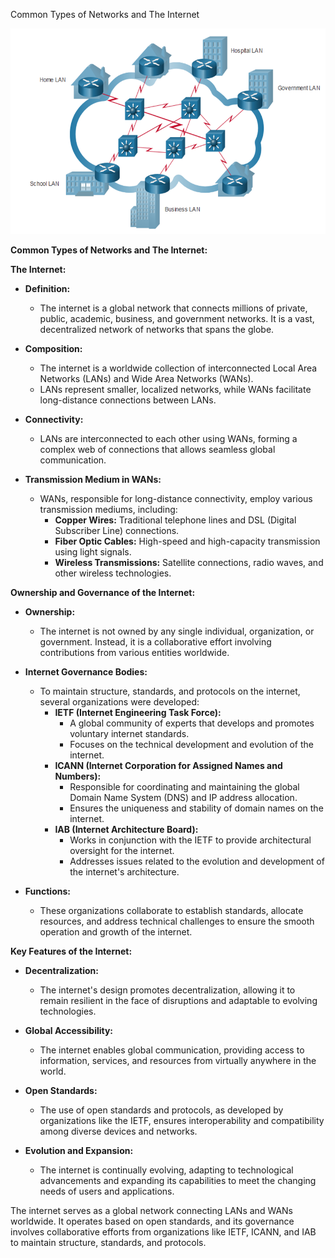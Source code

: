 Common Types of Networks and The Internet

![Alt text](image.png)

**Common Types of Networks and The Internet:**

**The Internet:**
- **Definition:**
  - The internet is a global network that connects millions of private, public, academic, business, and government networks. It is a vast, decentralized network of networks that spans the globe.

- **Composition:**
  - The internet is a worldwide collection of interconnected Local Area Networks (LANs) and Wide Area Networks (WANs).
  - LANs represent smaller, localized networks, while WANs facilitate long-distance connections between LANs.

- **Connectivity:**
  - LANs are interconnected to each other using WANs, forming a complex web of connections that allows seamless global communication.

- **Transmission Medium in WANs:**
  - WANs, responsible for long-distance connectivity, employ various transmission mediums, including:
    - **Copper Wires:** Traditional telephone lines and DSL (Digital Subscriber Line) connections.
    - **Fiber Optic Cables:** High-speed and high-capacity transmission using light signals.
    - **Wireless Transmissions:** Satellite connections, radio waves, and other wireless technologies.

**Ownership and Governance of the Internet:**
- **Ownership:**
  - The internet is not owned by any single individual, organization, or government. Instead, it is a collaborative effort involving contributions from various entities worldwide.

- **Internet Governance Bodies:**
  - To maintain structure, standards, and protocols on the internet, several organizations were developed:
    - **IETF (Internet Engineering Task Force):**
      - A global community of experts that develops and promotes voluntary internet standards.
      - Focuses on the technical development and evolution of the internet.
    - **ICANN (Internet Corporation for Assigned Names and Numbers):**
      - Responsible for coordinating and maintaining the global Domain Name System (DNS) and IP address allocation.
      - Ensures the uniqueness and stability of domain names on the internet.
    - **IAB (Internet Architecture Board):**
      - Works in conjunction with the IETF to provide architectural oversight for the internet.
      - Addresses issues related to the evolution and development of the internet's architecture.

- **Functions:**
  - These organizations collaborate to establish standards, allocate resources, and address technical challenges to ensure the smooth operation and growth of the internet.

**Key Features of the Internet:**
- **Decentralization:**
  - The internet's design promotes decentralization, allowing it to remain resilient in the face of disruptions and adaptable to evolving technologies.

- **Global Accessibility:**
  - The internet enables global communication, providing access to information, services, and resources from virtually anywhere in the world.

- **Open Standards:**
  - The use of open standards and protocols, as developed by organizations like the IETF, ensures interoperability and compatibility among diverse devices and networks.

- **Evolution and Expansion:**
  - The internet is continually evolving, adapting to technological advancements and expanding its capabilities to meet the changing needs of users and applications.

The internet serves as a global network connecting LANs and WANs worldwide. It operates based on open standards, and its governance involves collaborative efforts from organizations like IETF, ICANN, and IAB to maintain structure, standards, and protocols.

